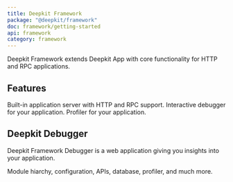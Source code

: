 ```yaml
---
title: Deepkit Framework
package: "@deepkit/framework"
doc: framework/getting-started
api: framework
category: framework
---
```


<p class="introduction">
    Deepkit Framework extends Deepkit App with core functionality for HTTP and RPC applications.
</p>


## Features

<div class="app-boxes-small">
    <box title="Application Server">Built-in application server with HTTP and RPC support.</box>
    <box title="Debugger">Interactive debugger for your application.</box>
    <box title="Profiler">Profiler for your application.</box>
</div>

<feature class="center">

</feature>



<div class="wrapper app-product">
<h2>Deepkit Debugger</h2>

<p>
    Deepkit Framework Debugger is a web application giving you insights into your application.
</p>

<p>
    Module hiarchy, configuration, APIs, database, profiler, and much more.
</p>

<app-images>
    <app-image src="/assets/screenshots/debugger-http.png"></app-image>
    <app-image src="/assets/screenshots/debugger-modules.png"></app-image>
    <app-image src="/assets/screenshots-profiler/overview.png"></app-image>
    <app-image src="/assets/screenshots/debugger-configuration.png"></app-image>
    <app-image src="/assets/screenshots/debugger-api-http.png"></app-image>
</app-images>
</div>
